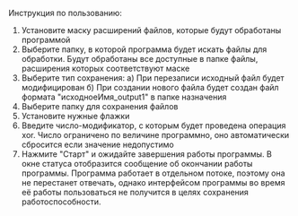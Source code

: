 Инструкция по пользованию:
1) Установите маску расширений файлов, которые будут обработаны программой
2) Выберите папку, в которой программа будет искать файлы для обработки. Будут обработаны все доступные в папке файлы, расширения которых соответствуют маске
3) Выберите тип сохранения: а) При перезаписи исходный файл будет модифицирован
б) При создании нового файла будет создан файл формата "исходноеИмя_output1" в папке назначения
4) Выберите папку для сохранения файлов
5) Установите нужные флажки
6) Введите число-модификатор, с которым будет проведена операция xor. Число ограничено по величине программно, оно автоматически сбросится если значение недопустимо
7) Нажмите "Старт" и ожидайте завершения работы программы. В окне статуса отобразится сообщение об окончании работы программы.
Программа работает в отдельном потоке, поэтому она не перестанет отвечать, однако интерфейсом программы во время её работы пользоваться не получится в целях сохранения работоспособности.
